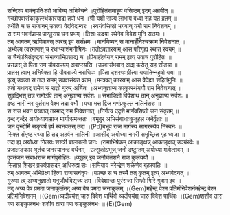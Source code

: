 

  
सन्दिश्य रामंनृपतिःश्वो भाविम्य् अभिषेचने ।पुरोहितंसमाहूय वसिष्ठम् इदम् अब्रवीत्  ॥   
गच्छोपवासंकाकुत्स्थंकारयाद्य तपो धन ।श्री यशो राज्य लाभाय वध्वा सह यत व्रतम्  ॥   
तथेति च स राजानम् उक्त्वा वेदविदाम्वरः ।स्वयंवसिष्ठो भगवान् ययौ राम निवेशनम्  ॥   
स राम भवनंप्राप्य पाण्डुराभ्र घन प्रभम् ।तिस्रः कक्ष्या रथेनैव विवेश मुनि सत्तमः  ॥   
तम् आगतम् ऋषिम्रामस् त्वरन्न् इव ससंभ्रमः ।मानयिष्यन् स मानार्हंनिश्चक्राम निवेशनात्  ॥   
अभ्येत्य त्वरमाणश् च रथाभ्याशंमनीषिणः ।ततोऽवतारयाम् आस परिगृह्य रथात् स्वयम्  ॥   
स चैनंप्रश्रितंदृष्ट्वा संभाष्याभिप्रसाद्य च ।प्रियार्हंहर्षयन् रामम् इत्य् उवाच पुरोहितः  ॥   
प्रसन्नस् ते पिता राम यौवराज्यम् अवाप्स्यसि ।उपवासंभवान् अद्य करोतु सह सीतया  ॥   
प्रातस् त्वाम् अभिषेक्ता हि यौवराज्ये नराधिपः ।पिता दशरथः प्रीत्या ययातिम्नहुषो यथा  ॥   
इत्य् उक्त्वा स तदा रामम् उपवासंयत व्रतम् ।मन्त्रवत् कारयाम् आस वैदेह्या सहितंमुनिः  ॥   
ततो यथावद् रामेण स राज्ञो गुरुर् अर्चितः ।अभ्यनुज्ञाप्य काकुत्स्थंययौ राम निवेशनात्  ॥   
सुहृद्भिस् तत्र रामोऽपि तान् अनुज्ञाप्य सर्वशः  ॥ सभाजितो विवेशाथ तान् अनुज्ञाप्य सर्वशः  ॥   
हृष्ट नारी नर युतंराम वेश्म तदा बभौ ।यथा मत्त द्विज गणंप्रफुल्ल नलिनंसरः  ॥   
स राज भवन प्रख्यात् तस्माद् राम निवेशनात् ।निर्गत्य ददृशे मार्गंवसिष्ठो जन संवृतम्  ॥   
वृन्द वृन्दैर् अयोध्यायाम्राज मार्गाःसमन्ततः ।बभूवुर् अभिसंबाधाःकुतूहल जनैर्वृताः  ॥   
जन वृन्दोर्मि सङ्घर्ष हर्ष स्वनवतस् तदा ।(Pd)बभूव राज मार्गस्य सागरस्येव निस्वनः  ॥   
सिक्त संमृष्ट रथ्या हि तद् अहर्वन मालिनी ।आसीद् अयोध्या नगरी समुच्छ्रित गृह ध्वजा  ॥   
तदा ह्य् अयोध्या निलयः सस्त्री बालाबलो जनः ।रामाभिषेकम् आकाङ्क्षन्न् आकाङ्क्षन्न् उदयंरवेः  ॥   
प्रजालङ्कार भूतंच जनस्यानन्द वर्धनम् ।उत्सुकोऽभूज् जनो द्रष्टुम्तम् अयोध्या महोत्सवम्  ॥   
एवंतंजन संबाधंराज मार्गंपुरोहितः ।व्यूहन्न् इव जनौघंतंशनै राज कुलंययौ  ॥   
सिताभ्र शिखर प्रख्यंप्रासदम् अधिरुह्य सः ।समियाय नरेन्द्रेण शक्रेणेव बृहस्पतिः  ॥   
तम् आगतम् अभिप्रेक्ष्य हित्वा राजासनंनृपः ।पप्रच्छ स च तस्मै तत् कृतम् इत्य् अभ्यवेदयत्  ॥   
गुरुणा त्व् अभ्यनुज्ञातो मनुजौघंविसृज्य तम् ।विवेशान्तः पुरंराजा सिम्हो गिरि गुहाम् इव  ॥   
तद् अग्र्य वेष प्रमदा जनाकुलंतद् अग्र्य वेष प्रमदा जनाकुलम् ।(Gem)महेन्द्र वेश्म प्रतिमंनिवेशनंमहेन्द्र वेश्म प्रतिमंनिवेशनम् ।(Gem)व्यदीपयंश् चारु विवेश पार्थिवो व्यदीपयंश् चारु विवेश पार्थिवः ।(Gem)शशीव तारा गण सङ्कुलंनभः शशीव तारा गण सङ्कुलंनभः  ॥ (E)(Gem)  
